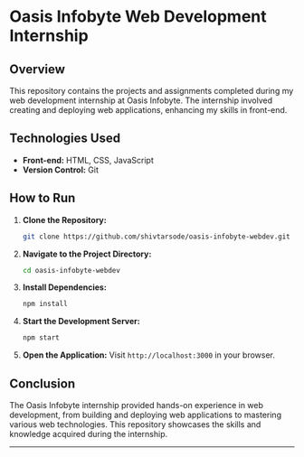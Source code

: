 
# Oasis Infobyte Web Development Internship

## **Overview**

This repository contains the projects and assignments completed during my web development internship at Oasis Infobyte. The internship involved creating and deploying web applications, enhancing my skills in front-end.

## **Technologies Used**

- **Front-end:** HTML, CSS, JavaScript
- **Version Control:** Git

## **How to Run**

1. **Clone the Repository:**
    ```sh
    git clone https://github.com/shivtarsode/oasis-infobyte-webdev.git
    ```
2. **Navigate to the Project Directory:**
    ```sh
    cd oasis-infobyte-webdev
    ```
3. **Install Dependencies:**
    ```sh
    npm install
    ```
4. **Start the Development Server:**
    ```sh
    npm start
    ```
5. **Open the Application:** Visit `http://localhost:3000` in your browser.

## **Conclusion**

The Oasis Infobyte internship provided hands-on experience in web development, from building and deploying web applications to mastering various web technologies. This repository showcases the skills and knowledge acquired during the internship.

---
